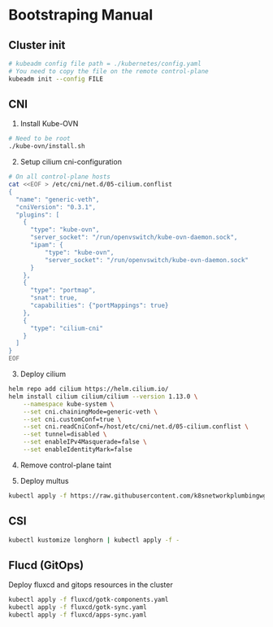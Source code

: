 # Bootstraping Manual

## Cluster init
```bash
# kubeadm config file path = ./kubernetes/config.yaml
# You need to copy the file on the remote control-plane
kubeadm init --config FILE
```

## CNI
1. Install Kube-OVN
```bash
# Need to be root
./kube-ovn/install.sh
```

2. Setup cilium cni-configuration
```bash
# On all control-plane hosts
cat <<EOF > /etc/cni/net.d/05-cilium.conflist
{
  "name": "generic-veth",
  "cniVersion": "0.3.1",
  "plugins": [
    {
      "type": "kube-ovn",
      "server_socket": "/run/openvswitch/kube-ovn-daemon.sock",
      "ipam": {
          "type": "kube-ovn",
          "server_socket": "/run/openvswitch/kube-ovn-daemon.sock"
      }
    },
    {
      "type": "portmap",
      "snat": true,
      "capabilities": {"portMappings": true}
    },
    {
      "type": "cilium-cni"
    }
  ]
}
EOF
```

3. Deploy cilium
```bash
helm repo add cilium https://helm.cilium.io/
helm install cilium cilium/cilium --version 1.13.0 \
    --namespace kube-system \
    --set cni.chainingMode=generic-veth \
    --set cni.customConf=true \
    --set cni.readCniConf=/host/etc/cni/net.d/05-cilium.conflist \
    --set tunnel=disabled \
    --set enableIPv4Masquerade=false \
    --set enableIdentityMark=false
```

4. Remove control-plane taint

5. Deploy multus
```bash
kubectl apply -f https://raw.githubusercontent.com/k8snetworkplumbingwg/multus-cni/master/deployments/multus-daemonset.yml
```

## CSI
```bash
kubectl kustomize longhorn | kubectl apply -f -
```

## Flucd (GitOps)
Deploy fluxcd and gitops resources in the cluster
```bash
kubectl apply -f fluxcd/gotk-components.yaml
kubectl apply -f fluxcd/gotk-sync.yaml
kubectl apply -f fluxcd/apps-sync.yaml
```
